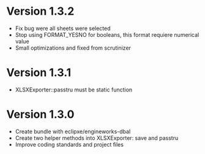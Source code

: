 # Version 1.3.2
- Fix bug were all sheets were selected
- Stop using FORMAT_YESNO for booleans, this format requiere numerical value
- Small optimizations and fixed from scrutinizer

# Version 1.3.1
- XLSXExporter::passtru must be static function

# Version 1.3.0
- Create bundle with eclipxe/engineworks-dbal
- Create two helper methods into XLSXExporter: save and passtru
- Improve coding standards and project files
